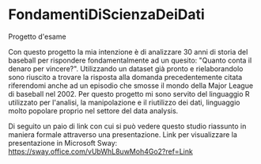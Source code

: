 # FondamentiDiScienzaDeiDati
Progetto d'esame

Con questo progetto la mia intenzione è di analizzare 30 anni di storia del baseball per rispondere fondamentalmente ad un quesito: "Quanto conta il denaro per vincere?".
Utilizzando un dataset già pronto e rielaborandolo sono riuscito a trovare la risposta alla domanda precedentemente citata riferendomi anche ad un episodio che smosse il
mondo della Major League di baseball nel 2002. Per questo progetto mi sono servito del linguaggio R utilizzato per l'analisi, la manipolazione e il riutilizzo dei dati, 
linguaggio molto popolare proprio nel settore del data analysis.

Di seguito un paio di link con cui si può vedere questo studio riassunto in maniera formale attraverso una presentazione.
Link per visualizzare la presentazione in Microsoft Sway: https://sway.office.com/vUbWhL8uwMoh4Go2?ref=Link

